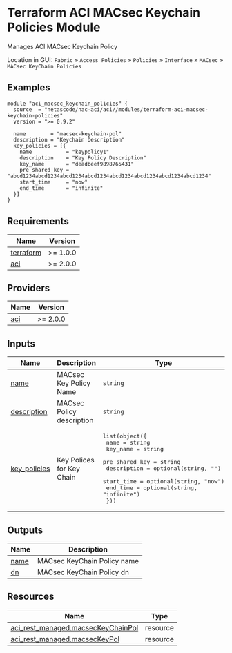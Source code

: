 <!-- BEGIN_TF_DOCS -->
# Terraform ACI MACsec Keychain Policies Module

Manages ACI MACsec Keychain Policy

Location in GUI:
`Fabric` » `Access Policies` » `Policies` » `Interface` » `MACsec` » `MACsec KeyChain Policies`

## Examples

```hcl
module "aci_macsec_keychain_policies" {
  source  = "netascode/nac-aci/aci//modules/terraform-aci-macsec-keychain-policies"
  version = ">= 0.9.2"

  name        = "macsec-keychain-pol"
  description = "Keychain Description"
  key_policies = [{
    name           = "keypolicy1"
    description    = "Key Policy Description"
    key_name       = "deadbeef9898765431"
    pre_shared_key = "abcd1234abcd1234abcd1234abcd1234abcd1234abcd1234abcd1234abcd1234"
    start_time     = "now"
    end_time       = "infinite"
  }]
}
```

## Requirements

| Name | Version |
|------|---------|
| <a name="requirement_terraform"></a> [terraform](#requirement\_terraform) | >= 1.0.0 |
| <a name="requirement_aci"></a> [aci](#requirement\_aci) | >= 2.0.0 |

## Providers

| Name | Version |
|------|---------|
| <a name="provider_aci"></a> [aci](#provider\_aci) | >= 2.0.0 |

## Inputs

| Name | Description | Type | Default | Required |
|------|-------------|------|---------|:--------:|
| <a name="input_name"></a> [name](#input\_name) | MACsec Key Policy Name | `string` | `""` | no |
| <a name="input_description"></a> [description](#input\_description) | MACsec Policy description | `string` | `""` | no |
| <a name="input_key_policies"></a> [key\_policies](#input\_key\_policies) | Key Polices for Key Chain | <pre>list(object({<br>    name           = string<br>    key_name       = string<br>    pre_shared_key = string<br>    description    = optional(string, "")<br>    start_time     = optional(string, "now")<br>    end_time       = optional(string, "infinite")<br>  }))</pre> | `[]` | no |

## Outputs

| Name | Description |
|------|-------------|
| <a name="output_name"></a> [name](#output\_name) | MACsec KeyChain Policy name |
| <a name="output_dn"></a> [dn](#output\_dn) | MACsec KeyChain Policy dn |

## Resources

| Name | Type |
|------|------|
| [aci_rest_managed.macsecKeyChainPol](https://registry.terraform.io/providers/CiscoDevNet/aci/latest/docs/resources/rest_managed) | resource |
| [aci_rest_managed.macsecKeyPol](https://registry.terraform.io/providers/CiscoDevNet/aci/latest/docs/resources/rest_managed) | resource |
<!-- END_TF_DOCS -->